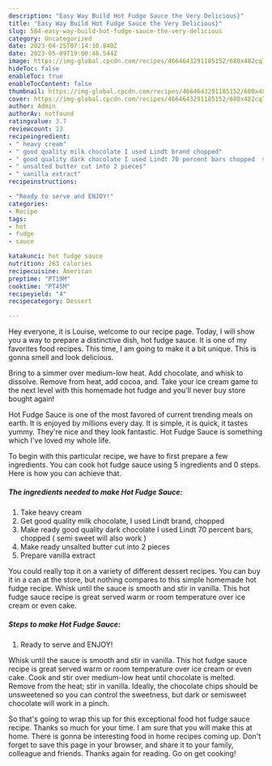 ```yaml
---
description: "Easy Way Build Hot Fudge Sauce the Very Delicious}"
title: "Easy Way Build Hot Fudge Sauce the Very Delicious}"
slug: 584-easy-way-build-hot-fudge-sauce-the-very-delicious
category: Uncategorized
date: 2023-04-25T07:14:10.840Z
date: 2023-05-09T19:00:46.544Z
image: https://img-global.cpcdn.com/recipes/4664643291185152/680x482cq70/hot-fudge-sauce-recipe-main-photo.jpg
hideToc: false
enableToc: true
enableTocContent: false
thumbnail: https://img-global.cpcdn.com/recipes/4664643291185152/680x482cq70/hot-fudge-sauce-recipe-main-photo.jpg
cover: https://img-global.cpcdn.com/recipes/4664643291185152/680x482cq70/hot-fudge-sauce-recipe-main-photo.jpg
author: Admin
authorAv: notfound
ratingvalue: 3.7
reviewcount: 13
recipeingredient:
- " heavy cream"
- " good quality milk chocolate I used Lindt brand chopped"
- " good quality dark chocolate I used Lindt 70 percent bars chopped  semi sweet will also work "
- " unsalted butter cut into 2 pieces"
- " vanilla extract"
recipeinstructions:

- "Ready to serve and ENJOY!"
categories:
- Recipe
tags:
- hot
- fudge
- sauce

katakunci: hot fudge sauce 
nutrition: 263 calories
recipecuisine: American
preptime: "PT19M"
cooktime: "PT45M"
recipeyield: "4"
recipecategory: Dessert

---
```



Hey everyone, it is Louise, welcome to our recipe page. Today, I will show you a way to prepare a distinctive dish, hot fudge sauce. It is one of my favorites food recipes. This time, I am going to make it a bit unique. This is gonna smell and look delicious.

Bring to a simmer over medium-low heat. Add chocolate, and whisk to dissolve. Remove from heat, add cocoa, and. Take your ice cream game to the next level with this homemade hot fudge and you&#39;ll never buy store bought again!

Hot Fudge Sauce is one of the most favored of current trending meals on earth. It is enjoyed by millions every day. It is simple, it is quick, it tastes yummy. They're nice and they look fantastic. Hot Fudge Sauce is something which I've loved my whole life.


To begin with this particular recipe, we have to first prepare a few ingredients. You can cook hot fudge sauce using 5 ingredients and 0 steps. Here is how you can achieve that.

<!--inarticleads1-->

##### The ingredients needed to make Hot Fudge Sauce:

1. Take  heavy cream
1. Get  good quality milk chocolate, I used Lindt brand, chopped
1. Make ready  good quality dark chocolate I used Lindt 70 percent bars, chopped ( semi sweet will also work )
1. Make ready  unsalted butter cut into 2 pieces
1. Prepare  vanilla extract


You could really top it on a variety of different dessert recipes. You can buy it in a can at the store, but nothing compares to this simple homemade hot fudge recipe. Whisk until the sauce is smooth and stir in vanilla. This hot fudge sauce recipe is great served warm or room temperature over ice cream or even cake. 

<!--inarticleads2-->

##### Steps to make Hot Fudge Sauce:


1. Ready to serve and ENJOY!

Whisk until the sauce is smooth and stir in vanilla. This hot fudge sauce recipe is great served warm or room temperature over ice cream or even cake. Cook and stir over medium-low heat until chocolate is melted. Remove from the heat; stir in vanilla. Ideally, the chocolate chips should be unsweetened so you can control the sweetness, but dark or semisweet chocolate will work in a pinch. 

So that's going to wrap this up for this exceptional food hot fudge sauce recipe. Thanks so much for your time. I am sure that you will make this at home. There is gonna be interesting food in home recipes coming up. Don't forget to save this page in your browser, and share it to your family, colleague and friends. Thanks again for reading. Go on get cooking!
